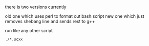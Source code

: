 there is two versions currently

old one which uses perl to format out bash script
new one which just removes shebang line and sends rest to g++

run like any other script
```sh
./*.scxx
```
